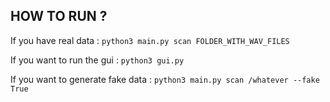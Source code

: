 ## HOW TO RUN ? ##

If you have real data : `python3 main.py scan FOLDER_WITH_WAV_FILES`

If you want to run the gui : `python3 gui.py`

If you want to generate fake data : `python3 main.py scan /whatever --fake True`
